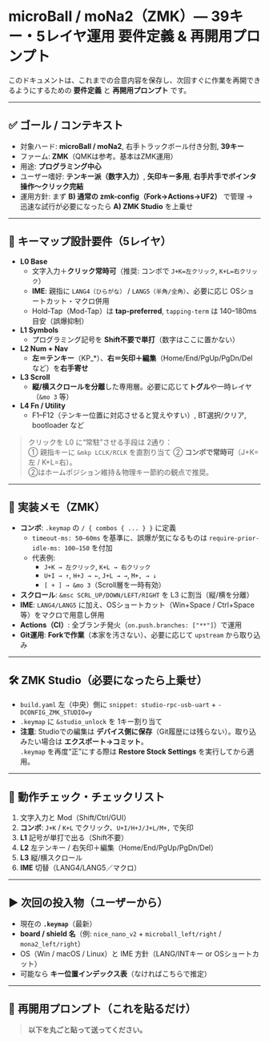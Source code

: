 # microBall / moNa2（ZMK）― 39キー・5レイヤ運用 要件定義 & 再開用プロンプト

このドキュメントは、これまでの合意内容を保存し、次回すぐに作業を再開できるようにするための **要件定義** と **再開用プロンプト** です。

---

## ✅ ゴール / コンテキスト
- 対象ハード: **microBall / moNa2**, 右手トラックボール付き分割, **39キー**
- ファーム: **ZMK**（QMKは参考。基本はZMK運用）
- 用途: **プログラミング中心**
- ユーザー嗜好: **テンキー派（数字入力）**, **矢印キー多用**, **右手片手でポインタ操作～クリック完結**
- 運用方針: まず **B) 通常の zmk-config（Fork→Actions→UF2）** で管理 → 迅速な試行が必要になったら **A) ZMK Studio** を上乗せ

---

## 🧩 キーマップ設計要件（5レイヤ）
- **L0 Base**
  - 文字入力＋**クリック常時可**（推奨: コンボで `J+K=左クリック`, `K+L=右クリック`）
  - **IME**: 親指に `LANG4（ひらがな）` / `LANG5（半角/全角）`、必要に応じ OSショートカット・マクロ併用
  - Hold-Tap（Mod-Tap）は **tap-preferred**, `tapping-term` は 140–180ms 目安（誤爆抑制）
- **L1 Symbols**
  - プログラミング記号を **Shift不要で単打**（数字はここに置かない）
- **L2 Num + Nav**
  - **左＝テンキー**（KP_*）、**右＝矢印＋編集**（Home/End/PgUp/PgDn/Del など）を**右手寄せ**
- **L3 Scroll**
  - **縦/横スクロールを分離**した専用層。必要に応じて**トグル**や一時レイヤ（`&mo 3` 等）
- **L4 Fn / Utility**
  - F1–F12（テンキー位置に対応させると覚えやすい）, BT選択/クリア, bootloader など

> クリックを L0 に“常駐”させる手段は 2通り：  
> ① 親指キーに `&mkp LCLK/RCLK` を直割り当て ② **コンボで常時可**（J+K=左 / K+L=右）。  
> ②はホームポジション維持＆物理キー節約の観点で推奨。

---

## 🔧 実装メモ（ZMK）
- **コンボ**: `.keymap` の `/ { combos { ... } }` に定義  
  - `timeout-ms: 50–60ms` を基準に、誤爆が気になるものは `require-prior-idle-ms: 100–150` を付加
  - 代表例:  
    - `J+K → 左クリック`, `K+L → 右クリック`  
    - `U+I → ↑`, `H+J → ←`, `J+L → →`, `M+, → ↓`  
    - `[ + ] → &mo 3`（Scroll層を一時有効）
- **スクロール**: `&msc SCRL_UP/DOWN/LEFT/RIGHT` を L3 に割当（縦/横を分離）
- **IME**: `LANG4/LANG5` に加え、OSショートカット（Win+Space / Ctrl+Space 等）をマクロで用意し併用
- **Actions（CI）**: 全ブランチ発火（`on.push.branches: ["**"]`）で運用
- **Git運用**: **Forkで作業**（本家を汚さない）、必要に応じて `upstream` から取り込み

---

## 🛠️ ZMK Studio（必要になったら上乗せ）
- `build.yaml` 左（中央）側に `snippet: studio-rpc-usb-uart` + `-DCONFIG_ZMK_STUDIO=y`
- `.keymap` に `&studio_unlock` を 1キー割り当て
- **注意**: Studioでの編集は **デバイス側に保存**（Git履歴には残らない）。取り込みたい場合は **エクスポート→コミット**。  
  `.keymap` を再度“正”にする際は **Restore Stock Settings** を実行してから適用。

---

## 🧪 動作チェック・チェックリスト
1. 文字入力と Mod（Shift/Ctrl/GUI）  
2. **コンボ**: `J+K` / `K+L` でクリック、`U+I/H+J/J+L/M+,` で矢印  
3. **L1** 記号が単打で出る（Shift不要）  
4. **L2** 左テンキー / 右矢印＋編集（Home/End/PgUp/PgDn/Del）  
5. **L3** 縦/横スクロール  
6. **IME** 切替（LANG4/LANG5／マクロ）

---

## ▶︎ 次回の投入物（ユーザーから）
- 現在の **`.keymap`**（最新）  
- **board / shield 名**（例: `nice_nano_v2` + `microball_left/right` / `mona2_left/right`）  
- OS（Win / macOS / Linux）と IME 方針（LANG/INTキー or OSショートカット）  
- 可能なら **キー位置インデックス表**（なければこちらで推定）

---

## 🔁 再開用プロンプト（これを貼るだけ）
> **以下を丸ごと貼って送ってください。**

